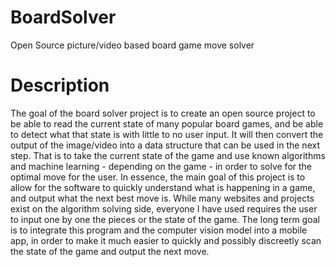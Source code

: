 # BoardSolver
Open Source picture/video based board game move solver

# Description

The goal of the board solver project is to create an open source project to be able to read the current state of many popular board games, and be able to detect what that state is with little to no user input. It will then convert the output of the image/video into a data structure that can be used in the next step. That is to take the current state of the game and use known algorithms and machine learning - depending on the game - in order to solve for the optimal move for the user. In essence, the main goal of this project is to allow for the software to quickly understand what is happening in a game, and output what the next best move is. While many websites and projects exist on the algorithm solving side, everyone I have used requires the user to input one by one the pieces or the state of the game. The long term goal is to integrate this program and the computer vision model into a mobile app, in order to make it much easier to quickly and possibly discreetly scan the state of the game and output the next move.
